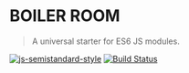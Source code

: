 BOILER ROOM
=========

> A universal starter for ES6 JS modules.

[![js-semistandard-style](https://img.shields.io/badge/code%20style-semistandard-brightgreen.svg?style=flat-square)](https://github.com/Flet/semistandard)
[![Build Status](https://travis-ci.org/resin-io/resin-sdk.svg?branch=master)](https://travis-ci.org/)
